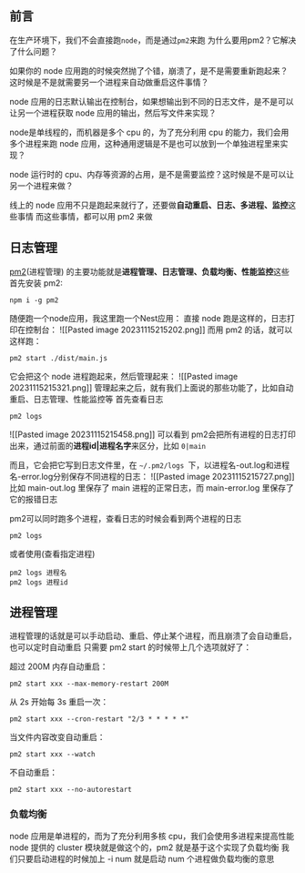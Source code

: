 ## 前言
在生产环境下，我们不会直接跑`node`，而是通过`pm2`来跑
为什么要用pm2？它解决了什么问题？

如果你的 node 应用跑的时候突然抛了个错，崩溃了，是不是需要重新跑起来？
这时候是不是就需要另一个进程来自动做重启这件事情？

node 应用的日志默认输出在控制台，如果想输出到不同的日志文件，是不是可以让另一个进程获取 node 应用的输出，然后写文件来实现？

node是单线程的，而机器是多个 cpu 的，为了充分利用 cpu 的能力，我们会用多个进程来跑 node 应用，这种通用逻辑是不是也可以放到一个单独进程里来实现？

node 运行时的 cpu、内存等资源的占用，是不是需要监控？这时候是不是可以让另一个进程来做？

线上的 node 应用不只是跑起来就行了，还要做**自动重启、日志、多进程、监控**这些事情
而这些事情，都可以用 pm2 来做

## 日志管理
[pm2](https://github.com/Unitech/pm2)(进程管理) 的主要功能就是**进程管理、日志管理、负载均衡、性能监控**这些
首先安装 pm2:
```shell
npm i -g pm2
```
随便跑一个node应用，我这里跑一个Nest应用：
直接 node 跑是这样的，日志打印在控制台：
![[Pasted image 20231115215202.png]]
而用 pm2 的话，就可以这样跑：
```shell
pm2 start ./dist/main.js
```
它会把这个 node 进程跑起来，然后管理起来：
![[Pasted image 20231115215321.png]]
管理起来之后，就有我们上面说的那些功能了，比如自动重启、日志管理、性能监控等
首先查看日志
```shel
pm2 logs
```
![[Pasted image 20231115215458.png]]
可以看到 pm2会把所有进程的日志打印出来，通过前面的**进程id|进程名字**来区分，比如 `0|main`

而且，它会把它写到日志文件里，在 `~/.pm2/logs `下，以进程名-out.log和进程名-error.log分别保存不同进程的日志：
![[Pasted image 20231115215727.png]]
比如 main-out.log 里保存了 main 进程的正常日志，而 main-error.log 里保存了它的报错日志

pm2可以同时跑多个进程，查看日志的时候会看到两个进程的日志
```shell
pm2 logs
```
或者使用(查看指定进程)
```shell
pm2 logs 进程名
pm2 logs 进程id
```
## 进程管理
进程管理的话就是可以手动启动、重启、停止某个进程，而且崩溃了会自动重启，也可以定时自动重启
只需要 pm2 start 的时候带上几个选项就好了：

超过 200M 内存自动重启：
```shell
pm2 start xxx --max-memory-restart 200M
```
从 2s 开始每 3s 重启一次：
```shell
pm2 start xxx --cron-restart "2/3 * * * * *"
```
当文件内容改变自动重启：
```shell
pm2 start xxx --watch
```
不自动重启：
```shell
pm2 start xxx --no-autorestart
```
### 负载均衡
node 应用是单进程的，而为了充分利用多核 cpu，我们会使用多进程来提高性能
node 提供的 cluster 模块就是做这个的，pm2 就是基于这个实现了负载均衡
我们只要启动进程的时候加上 -i num 就是启动 num 个进程做负载均衡的意思
